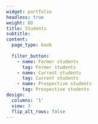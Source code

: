 ```yaml
---
widget: portfolio
headless: true
weight: 80
title: Students
subtitle:
content:
  page_type: book
  
  filter_button:
    - name: Former students
      tag: Former students
    - name: Current students
      tag: Current students
    - name: Prospective students
      tag: Prospective students
design:
  columns: '1'
  view: 3
  flip_alt_rows: false
---
```

